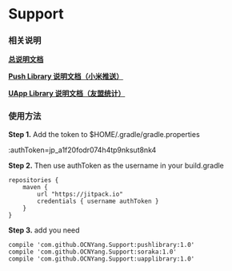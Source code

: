 # Support

### 相关说明
**[总说明文档](https://github.com/OCNYang/Support/blob/master/soraka/README.MD)**  

**[Push Library 说明文档（小米推送）](https://github.com/OCNYang/Support/blob/master/pushlibrary/README.MD)**  

**[UApp Library 说明文档（友盟统计）](https://github.com/OCNYang/Support/blob/master/uapplibrary/README.MD)**

### 使用方法

**Step 1.** Add the token to $HOME/.gradle/gradle.properties  

:authToken=jp_a1f20fodr074h4tp9nksut8nk4

**Step 2.** Then use authToken as the username in your build.gradle  

    repositories {
        maven {
            url "https://jitpack.io"
            credentials { username authToken }
        }
    }
    
**Step 3.** add you need  

    compile 'com.github.OCNYang.Support:pushlibrary:1.0'
    compile 'com.github.OCNYang.Support:soraka:1.0'
    compile 'com.github.OCNYang.Support:uapplibrary:1.0'
